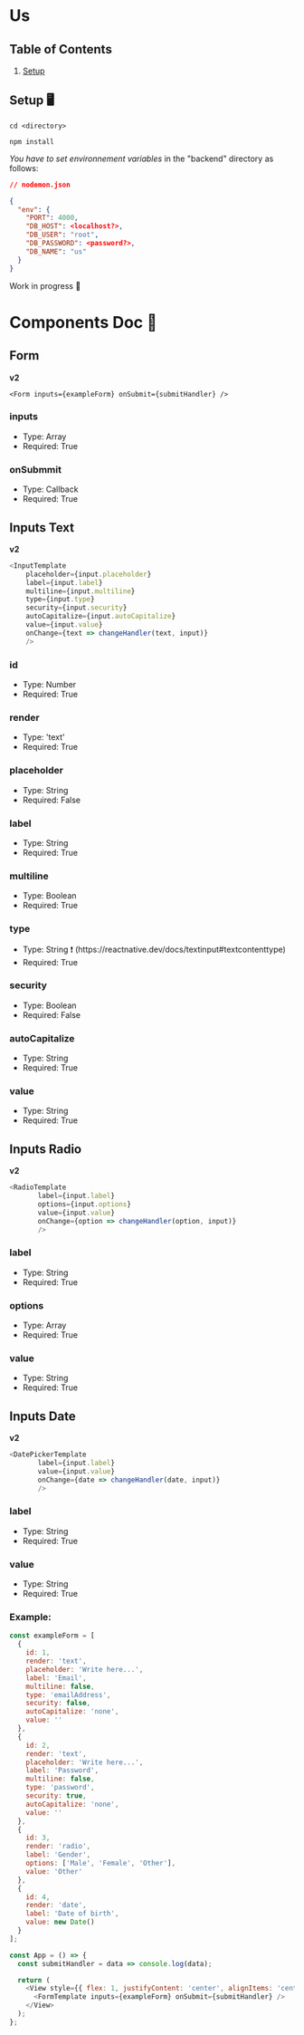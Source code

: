 # Us

<h2>Table of Contents</h2>

<ol>
  <li><a href="#setup">Setup</a></li>
</ol>  

<h2 id="setup">Setup 🖥</h2>

`cd <directory>`

`npm install`

*You have to set environnement variables* in the "backend" directory as follows:

```json
// nodemon.json

{
  "env": {
    "PORT": 4000,
    "DB_HOST": <localhost?>,
    "DB_USER": "root",
    "DB_PASSWORD": <password?>,
    "DB_NAME": "us"
  }
}
```

Work in progress 🔨

# Components Doc 📝

## Form

**v2**

`<Form inputs={exampleForm} onSubmit={submitHandler} /> `

### inputs

<ul>
<li>Type: Array </li>
<li>Required: True</li>
</ul>

### onSubmmit

<ul>
<li>Type: Callback </li>
<li>Required: True</li>
</ul>

## Inputs Text

**v2**

```javascript
<InputTemplate
    placeholder={input.placeholder}
    label={input.label}
    multiline={input.multiline}
    type={input.type}
    security={input.security}
    autoCapitalize={input.autoCapitalize}
    value={input.value}
    onChange={text => changeHandler(text, input)}
    />
```

### id

<ul>
<li>Type: Number </li>
<li>Required: True</li>
</ul>

### render

<ul>
<li>Type: 'text' </li>
<li>Required: True</li>
</ul>

### placeholder

<ul>
<li>Type: String </li>
<li>Required: False</li>
</ul>

### label

<ul>
<li>Type: String </li>
<li>Required: True</li>
</ul>

### multiline

<ul>
<li>Type: Boolean </li>
<li>Required: True</li>
</ul>

### type

<ul>
<li>Type: String ❗️ (https://reactnative.dev/docs/textinput#textcontenttype) </li>
<li>Required: True</li>
</ul>

### security

<ul>
<li>Type: Boolean </li>
<li>Required: False</li>
</ul>

### autoCapitalize

<ul>
<li>Type: String </li>
<li>Required: True</li>
</ul>

### value

<ul>
<li>Type: String </li>
<li>Required: True</li>
</ul>

## Inputs Radio

**v2**

```javascript
<RadioTemplate
       label={input.label}
       options={input.options}
       value={input.value}
       onChange={option => changeHandler(option, input)}
       />
```

### label

<ul>
<li>Type: String </li>
<li>Required: True</li>
</ul>

### options

<ul>
<li>Type: Array </li>
<li>Required: True</li>
</ul>

### value

<ul>
<li>Type: String </li>
<li>Required: True</li>
</ul>

## Inputs Date

**v2**

```javascript
<DatePickerTemplate
       label={input.label}
       value={input.value}
       onChange={date => changeHandler(date, input)}
       />
```

### label

<ul>
<li>Type: String </li>
<li>Required: True</li>
</ul>

### value

<ul>
<li>Type: String </li>
<li>Required: True</li>
</ul>

### Example:

```javascript
const exampleForm = [
  {
    id: 1,
    render: 'text',
    placeholder: 'Write here...',
    label: 'Email',
    multiline: false,
    type: 'emailAddress',
    security: false,
    autoCapitalize: 'none',
    value: ''
  },
  {
    id: 2,
    render: 'text',
    placeholder: 'Write here...',
    label: 'Password',
    multiline: false,
    type: 'password',
    security: true,
    autoCapitalize: 'none',
    value: ''
  },
  {
    id: 3,
    render: 'radio',
    label: 'Gender',
    options: ['Male', 'Female', 'Other'],
    value: 'Other'
  },
  {
    id: 4,
    render: 'date',
    label: 'Date of birth',
    value: new Date()
  }
];

const App = () => {
  const submitHandler = data => console.log(data);

  return (
    <View style={{ flex: 1, justifyContent: 'center', alignItems: 'center' }}>
      <FormTemplate inputs={exampleForm} onSubmit={submitHandler} />
    </View>
  );
};
```



